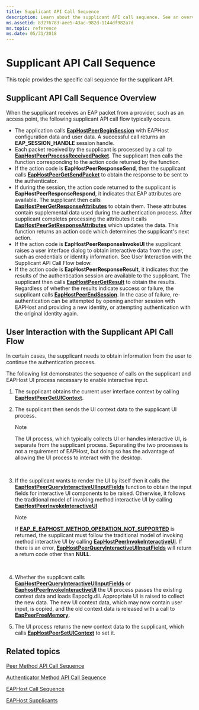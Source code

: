 ```yaml
---
title: Supplicant API Call Sequence
description: Learn about the supplicant API call sequence. See an overview of the call sequence and view additional available resources.
ms.assetid: 83276783-aee5-43ac-982d-1144df982a7d
ms.topic: reference
ms.date: 05/31/2018
---
```


# Supplicant API Call Sequence

This topic provides the specific call sequence for the supplicant API.

## Supplicant API Call Sequence Overview

When the supplicant receives an EAP packet from a provider, such as an access point, the following supplicant API call flow typically occurs.

-   The application calls [**EapHostPeerBeginSession**](/previous-versions/windows/desktop/api/eappapis/nf-eappapis-eaphostpeerbeginsession) with EAPHost configuration data and user data. A successful call returns an **EAP\_SESSION\_HANDLE** session handle.
-   Each packet received by the supplicant is processed by a call to [**EapHostPeerProcessReceivedPacket**](/previous-versions/windows/desktop/api/eappapis/nf-eappapis-eaphostpeerprocessreceivedpacket). The supplicant then calls the function corresponding to the action code returned by the function.
-   If the action code is **EapHostPeerResponseSend**, then the supplicant calls [**EapHostPeerGetSendPacket**](/previous-versions/windows/desktop/api/eappapis/nf-eappapis-eaphostpeergetsendpacket) to obtain the response to be sent to the authenticator.
-   If during the session, the action code returned to the supplicant is **EapHostPeerResponseRespond**, it indicates that EAP attributes are available. The supplicant then calls [**EapHostPeerGetResponseAttributes**](/previous-versions/windows/desktop/api/eappapis/nf-eappapis-eaphostpeergetresponseattributes) to obtain them. These attributes contain supplemental data used during the authentication process. After supplicant completes processing the attributes it calls [**EapHostPeerSetResponseAttributes**](/previous-versions/windows/desktop/api/eappapis/nf-eappapis-eaphostpeersetresponseattributes) which updates the data. This function returns an action code which determines the supplicant's next action.
-   If the action code is **EapHostPeerResponseInvokeUI** the supplicant raises a user interface dialog to obtain interactive data from the user, such as credentials or identity information. See User Interaction with the Supplicant API Call Flow below.
-   If the action code is **EapHostPeerResponseResult**, it indicates that the results of the authentication session are available to the supplicant. The supplicant then calls [**EapHostPeerGetResult**](/previous-versions/windows/desktop/api/eappapis/nf-eappapis-eaphostpeergetresult) to obtain the results. Regardless of whether the results indicate success or failure, the supplicant calls [**EapHostPeerEndSession**](/previous-versions/windows/desktop/api/eappapis/nf-eappapis-eaphostpeerendsession). In the case of failure, re-authentication can be attempted by opening another session with EAPHost and providing a new identity, or attempting authentication with the original identity again.

## User Interaction with the Supplicant API Call Flow

In certain cases, the supplicant needs to obtain information from the user to continue the authentication process.

The following list demonstrates the sequence of calls on the supplicant and EAPHost UI process necessary to enable interactive input.

1.  The supplicant obtains the current user interface context by calling [**EapHostPeerGetUIContext**](/previous-versions/windows/desktop/api/eappapis/nf-eappapis-eaphostpeergetuicontext).
2.  The supplicant then sends the UI context data to the supplicant UI process.
    > [!Note]  
    > The UI process, which typically collects UI or handles interactive UI, is separate from the supplicant process. Separating the two processes is not a requirement of EAPHost, but doing so has the advantage of allowing the UI process to interact with the desktop.

     

3.  If the supplicant wants to render the UI by itself then it calls the [**EapHostPeerQueryInteractiveUIInputFields**](/previous-versions/windows/desktop/api/eaphostpeerconfigapis/nf-eaphostpeerconfigapis-eaphostpeerqueryinteractiveuiinputfields) function to obtain the input fields for interactive UI components to be raised. Otherwise, it follows the traditional model of invoking method interactive UI by calling [**EapHostPeerInvokeInteractiveUI**](/previous-versions/windows/desktop/api/eaphostpeerconfigapis/nf-eaphostpeerconfigapis-eaphostpeerinvokeinteractiveui)
    > [!Note]  
    > If [**EAP\_E\_EAPHOST\_METHOD\_OPERATION\_NOT\_SUPPORTED**](eap-related-error-and-information-constants.md) is returned, the supplicant must follow the traditional model of invoking method interactive UI by calling [**EapHostPeerInvokeInteractiveUI**](/previous-versions/windows/desktop/api/eaphostpeerconfigapis/nf-eaphostpeerconfigapis-eaphostpeerinvokeinteractiveui). If there is an error, [**EapHostPeerQueryInteractiveUIInputFields**](/previous-versions/windows/desktop/api/eaphostpeerconfigapis/nf-eaphostpeerconfigapis-eaphostpeerqueryinteractiveuiinputfields) will return a return code other than **NULL**.

     

4.  Whether the supplicant calls [**EapHostPeerQueryInteractiveUIInputFields**](/previous-versions/windows/desktop/api/eaphostpeerconfigapis/nf-eaphostpeerconfigapis-eaphostpeerqueryinteractiveuiinputfields) or [**EaphostPeerInvokeInteractiveUI**](/previous-versions/windows/desktop/api/eaphostpeerconfigapis/nf-eaphostpeerconfigapis-eaphostpeerinvokeinteractiveui) the UI process passes the existing context data and loads Eappcfg.dll. Appropriate UI is raised to collect the new data. The new UI context data, which may now contain user input, is copied, and the old context data is released with a call to [**EapPeerFreeMemory**](/previous-versions/windows/desktop/api/eapmethodpeerapis/nf-eapmethodpeerapis-eappeerfreememory).
5.  The UI process returns the new context data to the supplicant, which calls [**EapHostPeerSetUIContext**](/previous-versions/windows/desktop/api/eappapis/nf-eappapis-eaphostpeersetuicontext) to set it.

## Related topics

<dl> <dt>

[Peer Method API Call Sequence](peer-method-api-call-sequence.md)
</dt> <dt>

[Authenticator Method API Call Sequence](authenticator-method-api-call-sequence.md)
</dt> <dt>

[EAPHost Call Sequence](about-eaphost-call-sequences.md)
</dt> <dt>

[EAPHost Supplicants](eaphost-supplicants.md)
</dt> </dl>

 

 




